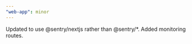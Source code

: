 ```yaml
---
"web-app": minor
---
```


Updated to use @sentry/nextjs rather than @sentry/\*. Added monitoring routes.
